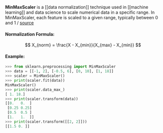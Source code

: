 **MinMaxScaler** is a [[data normalization]] technique used in [[machine learning]] and data science to scale numerical data in a specific range. In MinMaxScaler, each feature is scaled to a given range, typically between 0 and 1 / [source](https://github.com/Djacon/skmini/blob/main/skmini/preprocessing/_data.py#L4)

#### Normalization Formula:
$$
X_{norm} = \frac{X - X_{min}}{X_{max} - X_{min}}
$$

#### Example:
```python
>>> from sklearn.preprocessing import MinMaxScaler
>>> data = [[-1, 2], [-0.5, 6], [0, 10], [1, 18]]
>>> scaler = MinMaxScaler()
>>> print(scaler.fit(data))
MinMaxScaler()
>>> print(scaler.data_max_)
[ 1. 18.]
>>> print(scaler.transform(data))
[[0.   0.  ]
 [0.25 0.25]
 [0.5  0.5 ]
 [1.   1.  ]]
>>> print(scaler.transform([[2, 2]]))
[[1.5 0. ]]
```